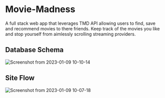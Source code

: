 # Movie-Madness
A full stack web app that leverages TMD API allowing users to find, save and recommend movies to there friends. Keep track of the movies you like and stop yourself from aimlessly scrolling streaming providers.

## Database Schema
![Screenshot from 2023-01-09 10-10-14](https://user-images.githubusercontent.com/28359915/211366569-d3abebce-8c6b-4d6e-8b7c-a17ccb63b482.png)




## Site Flow
![Screenshot from 2023-01-09 10-07-18](https://user-images.githubusercontent.com/28359915/211366111-96b8d0a7-0c79-49a7-bdc5-1eabf9f8a256.png)


